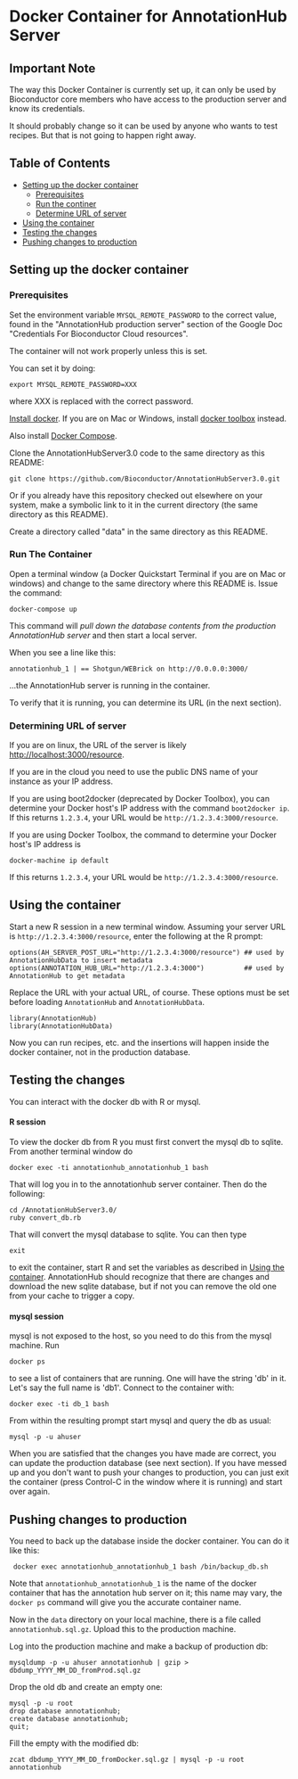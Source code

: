 
# Docker Container for AnnotationHub Server

## Important Note

The way this Docker Container is currently set up,
it can only be used by Bioconductor core members
who have access to the production server
and know its credentials.

It should probably change so it can be used by
anyone who wants to test recipes. But that
is not going to happen right away.

## Table of Contents

- [Setting up the docker container](#setup)
	- [Prerequisites](#prerequisites)
    - [Run the continer](#run)
	- [Determine URL of server](#url)
- [Using the container](#use)
- [Testing the changes](#test)
- [Pushing changes to production](#push)

<a name="setup"></a>
## Setting up the docker container

<a name="prerequisites"></a>
### Prerequisites

Set the environment variable `MYSQL_REMOTE_PASSWORD` to
the correct value, found in the "AnnotationHub production
server" section of the Google Doc "Credentials For
Bioconductor Cloud resources".

The container will not work properly unless this is set.

You can set it by doing:

    export MYSQL_REMOTE_PASSWORD=XXX

where XXX is replaced with the correct password.

[Install docker](https://docs.docker.com/installation/).
If you are on Mac or Windows,
install [docker toolbox](https://www.docker.com/toolbox)
instead.

Also install [Docker Compose](https://docs.docker.com/compose/install/).

Clone the AnnotationHubServer3.0 code to the same directory as 
this README:

    git clone https://github.com/Bioconductor/AnnotationHubServer3.0.git

Or if you already have this repository checked out elsewhere
on your system, make a symbolic link to it in the current directory
(the same directory as this README).

Create a directory called "data" in the same directory as
this README.

<a name="run"></a>
### Run The Container

Open a terminal window (a Docker Quickstart Terminal if
you are on Mac or windows) and change to the same
directory where this README is. Issue the command:

    docker-compose up

This command will *pull down the database contents
from the production AnnotationHub server* and then
start a local server.

When you see a line like this:

    annotationhub_1 | == Shotgun/WEBrick on http://0.0.0.0:3000/

...the AnnotationHub server is running in the container.

To verify that it is running, you can determine its URL
(in the next section).

<a name="url"></a>
### Determining URL of server

If you are on linux, the URL of the server is likely
[http://localhost:3000/resource](http://localhost:3000/resource).

If you are in the cloud you need to use the public DNS name of your instance
as your IP address.

If you are using boot2docker (deprecated by Docker Toolbox),
you can determine your Docker host's IP address with the command
`boot2docker ip`. If this returns `1.2.3.4`, your URL
would be `http://1.2.3.4:3000/resource`. 

If you are using Docker Toolbox, the command to determine
your Docker host's IP address is 

    docker-machine ip default

If this returns `1.2.3.4`, your URL would be
`http://1.2.3.4:3000/resource`.

<a name="use"></a>
## Using the container

Start a new R session in a new terminal window. 
Assuming your server URL 
is `http://1.2.3.4:3000/resource`, enter the following
at the R prompt:

    options(AH_SERVER_POST_URL="http://1.2.3.4:3000/resource") ## used by AnnotationHubData to insert metadata
    options(ANNOTATION_HUB_URL="http://1.2.3.4:3000")          ## used by AnnotationHub to get metadata

Replace the URL with your actual URL, of course. These options must be set before loading `AnnotationHub` and `AnnotationHubData`.

	library(AnnotationHub)
	library(AnnotationHubData)

Now you can run recipes, etc. and the insertions will
happen inside the docker container, not in the production
database.

<a name="test"></a>
## Testing the changes

You can interact with the docker db with R or mysql.

#### R session

To view the docker db from R you must first convert the mysql db to sqlite. From another terminal window do

	docker exec -ti annotationhub_annotationhub_1 bash

That will log you in to the annotationhub server container. Then do the following:

	cd /AnnotationHubServer3.0/
	ruby convert_db.rb 

That will convert the mysql database to sqlite. You can then type

	exit
	
to exit the container, start R and set the variables as described in [Using the container](#use). AnnotationHub should recognize that there are changes and download the new sqlite database, but if not you can remove the old one from your cache to trigger a copy.

#### mysql session

mysql is not exposed to the host, so you need to do this from the mysql machine. Run

	docker ps
	
to see a list of containers that are running. One will have the string 'db' in it. Let's say the full name is 'db1'. Connect to the container with:

	docker exec -ti db_1 bash

From within the resulting prompt start mysql and query the db as usual:

	mysql -p -u ahuser
	
When you are satisfied that the changes you have made are 
correct, you can update the production database (see next
section). If you have messed up and you don't want to
push your changes to production, you can just exit
the container (press Control-C in the window where it is
running) and start over again.

<a name="push"></a>
## Pushing changes to production

You need to back up the database inside the docker 
container. You can do it like this:

     docker exec annotationhub_annotationhub_1 bash /bin/backup_db.sh

Note that `annotationhub_annotationhub_1` is the name of the
docker container that has the annotation hub server on it; this
name may vary, the `docker ps` command will give you the
accurate container name.

Now in the `data` directory on your local machine, 
there is a file called `annotationhub.sql.gz`. Upload this to the production machine.

Log into the production machine and make a backup of production db:

    mysqldump -p -u ahuser annotationhub | gzip > dbdump_YYYY_MM_DD_fromProd.sql.gz

Drop the old db and create an empty one:

    mysql -p -u root
    drop database annotationhub;
    create database annotationhub;
    quit;

Fill the empty with the modified db:

    zcat dbdump_YYYY_MM_DD_fromDocker.sql.gz | mysql -p -u root annotationhub
